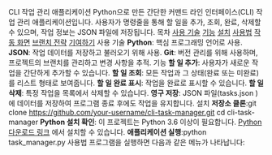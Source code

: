 
CLI 작업 관리 애플리케이션
Python으로 만든 간단한 커맨드 라인 인터페이스(CLI) 작업 관리 애플리케이션입니다. 사용자가 명령줄을 통해 할 일을 추가, 조회, 완료, 삭제할 수 있으며, 작업 정보는 JSON 파일에 저장됩니다.
목차
[﻿사용 기술](https://#%EC%82%AC%EC%9A%A9-%EA%B8%B0%EC%88%A0) 
[﻿기능](https://#%EA%B8%B0%EB%8A%A5) 
[﻿설치](https://#%EC%84%A4%EC%B9%98) 
[﻿사용법](https://#%EC%82%AC%EC%9A%A9%EB%B2%95) 
[﻿작동 화면](https://#%EC%9E%91%EB%8F%99-%ED%99%94%EB%A9%B4) 
[﻿브랜치 전략](https://#%EB%B8%8C%EB%9E%9C%EC%B9%98-%EC%A0%84%EB%9E%B5) 
[﻿기여하기](https://#%EA%B8%B0%EC%97%AC%ED%95%98%EA%B8%B0) 
사용 기술
**Python**: 핵심 프로그래밍 언어로 사용.
**JSON**: 작업 데이터를 저장하고 불러오기 위해 사용.
**Git**: 버전 관리를 위해 사용하며, 프로젝트의 브랜치를 관리하고 변경 사항을 추적.
기능
**할 일 추가**: 사용자가 새로운 작업을 간단하게 추가할 수 있습니다.
**할 일 조회**: 모든 작업과 그 상태(완료 또는 미완료)를 리스트 형태로 보여줍니다.
**할 일 완료 표시**: 작업을 완료로 표시할 수 있습니다.
**할 일 삭제**: 특정 작업을 목록에서 삭제할 수 있습니다.
**영구 저장**: JSON 파일(tasks.json )에 데이터를 저장하여 프로그램 종료 후에도 작업을 유지합니다.
설치
**저장소 클론**:git clone https://github.com/your-username/cli-task-manager.git
cd cli-task-manager
**Python 설치 확인**:
이 프로젝트는 Python 3.6 이상이 필요합니다. [﻿Python 다운로드 링크](https://www.python.org/downloads/) 에서 설치할 수 있습니다.
**애플리케이션 실행**:python task_manager.py
사용법
프로그램을 실행하면 다음과 같은 메뉴가 나타납니다:

